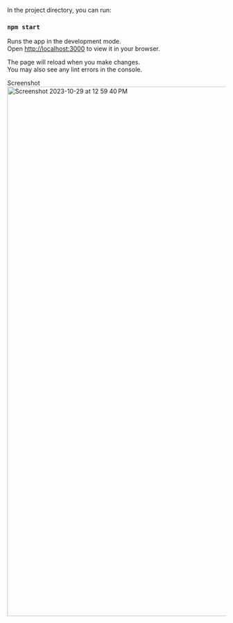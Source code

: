 In the project directory, you can run:

### `npm start`

Runs the app in the development mode.\
Open [http://localhost:3000](http://localhost:3000) to view it in your browser.

The page will reload when you make changes.\
You may also see any lint errors in the console.

Screenshot
<img width="1220" alt="Screenshot 2023-10-29 at 12 59 40 PM" src="https://github.com/rahul-g5125/To-do-list-using-React/assets/100670248/cab27d37-81e9-4f22-a117-04bd54d0d2ba">

